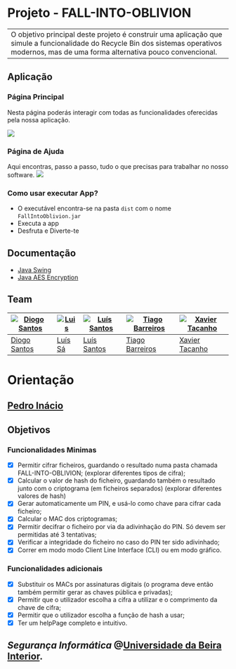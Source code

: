 # Projeto - FALL-INTO-OBLIVION
<table>
<tr>
<td>
  O objetivo principal deste projeto é construir uma aplicação que simule a funcionalidade do
Recycle Bin dos sistemas operativos modernos, mas de uma forma alternativa pouco convencional.
</td>
</tr>
</table>


## Aplicação

### Página Principal
Nesta página poderás interagir com todas as funcionalidades oferecidas pela nossa aplicação.

![](src/imagens/principalPage.png)

### Página de Ajuda
Aqui encontras, passo a passo, tudo o que precisas para trabalhar no nosso software.
![](src/imagens/ajudaPage.png)

### Como usar executar App?

- O executável encontra-se na pasta `dist` com o nome `FallIntoOblivion.jar`
- Executa a app
- Desfruta e Diverte-te

## Documentação

- [Java Swing](https://docs.oracle.com/javase%2F7%2Fdocs%2Fapi%2F%2F/javax/swing/package-summary.html)
- [Java AES Encryption](https://www.baeldung.com/java-aes-encryption-decryption)


## Team

[![Diogo Santos](https://avatars.githubusercontent.com/u/96886187?s=100&v=4)](https://github.com/DidiTuga)| [![Luis]()](https://github.com/luis-sa-ubi-2000) | [![Luís Santos](https://avatars.githubusercontent.com/u/99278985?s=100&v=4)](https://github.com/lsantos92) |[![Tiago Barreiros](https://avatars.githubusercontent.com/u/78179371?s=100&v=4)](https://github.com/tiago-barreiros)|[![Xavier Tacanho]()](https://github.com/XavierTacanho)
---|--------------------------------------------------|------------------------------------------------------------------------------------------------------------|---|---
[Diogo Santos](https://github.com/DidiTuga)| [Luís Sá](https://github.com/luis-sa-ubi-2000)   | [Luís Santos](https://github.com/lsantos92)                                                                |[Tiago Barreiros](https://github.com/tiago-barreiros)|[Xavier Tacanho](https://github.com/XavierTacanho)

# Orientação
## [Pedro Inácio](https://www.di.ubi.pt/~inacio/)

## Objetivos
### Funcionalidades Minimas

- [x]  Permitir cifrar ficheiros, guardando o resultado numa pasta chamada FALL-INTO-OBLIVION; (explorar diferentes
  tipos de cifra);
- [x]  Calcular o valor de hash do ficheiro, guardando também o resultado junto com o criptograma (em ficheiros separados) (explorar diferentes valores de hash)
- [x]  Gerar automaticamente um PIN, e usá-lo como chave para cifrar cada ficheiro;
- [x]  Calcular o MAC dos criptogramas;
- [x]  Permitir decifrar o ficheiro por via da adivinhação do PIN. Só devem ser permitidas até 3 tentativas;
- [x]  Verificar a integridade do ficheiro no caso do PIN ter sido adivinhado;
- [x]  Correr em modo modo Client Line Interface (CLI) ou em modo gráfico.

### Funcionalidades adicionais

- [x]  Substituir os MACs por assinaturas digitais (o programa deve então também permitir
  gerar as chaves pública e privadas);
- [x]  Permitir que o utilizador escolha a cifra a utilizar e o comprimento da chave de cifra;
- [x]  Permitir que o utilizador escolha a função de hash a usar;
- [x]  Ter um helpPage completo e intuitivo.
## *Segurança Informática* @[Universidade da Beira Interior](https://www.ubi.pt/).
